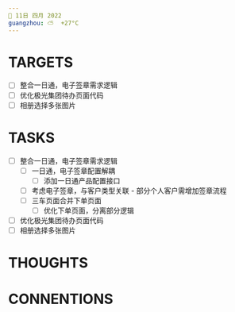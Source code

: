 ```yaml
---
📆 11日 四月 2022
guangzhou: ⛅️  +27°C
---
```


# TARGETS
- [ ] 整合一日通，电子签章需求逻辑
- [ ] 优化极光集团待办页面代码
- [ ] 相册选择多张图片

# TASKS
- [ ] 整合一日通，电子签章需求逻辑
	- [ ] 一日通，电子签章配置解耦
		- [ ] 添加一日通产品配置接口
	- [ ] 考虑电子签章，与客户类型关联 - 部分个人客户需增加签章流程
	- [ ] 三车页面合并下单页面
		- [ ] 优化下单页面，分离部分逻辑
- [ ]  优化极光集团待办页面代码
- [ ] 相册选择多张图片

# THOUGHTS


# CONNENTIONS
